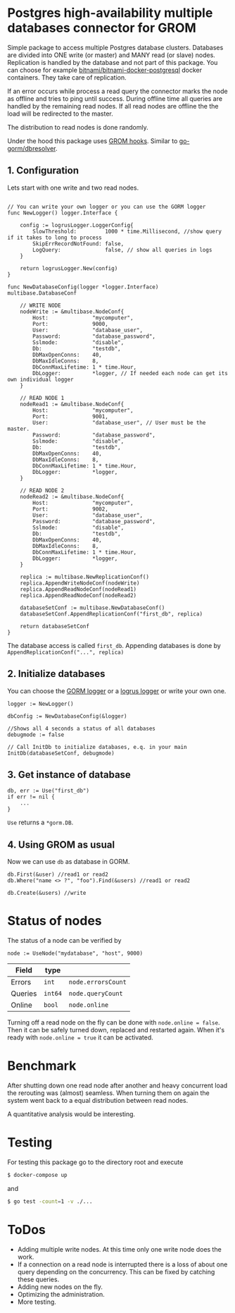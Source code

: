 # Postgres high-availability multiple databases connector for GROM

Simple package to access multiple Postgres database clusters. Databases are divided into ONE write (or master) and MANY read (or slave) nodes. Replication is handled by the database and not part of this package. You can choose for example [bitnami/bitnami-docker-postgresql](https://github.com/bitnami/bitnami-docker-postgresql) docker containers. They take care of replication.

If an error occurs while process a read query the connector marks the node as offline and tries to ping until success. During offline time all queries are handled by the remaining read nodes. If all read nodes are offline the the load will be redirected to the master.

The distribution to read nodes is done randomly. 

Under the hood this package uses [GROM hooks](https://gorm.io/docs/hooks.html). Similar to [go-gorm/dbresolver](https://github.com/go-gorm/dbresolver).

## 1. Configuration

Lets start with one write and two read nodes.

```golang

// You can write your own logger or you can use the GORM logger
func NewLogger() logger.Interface {
	
	config := logrusLogger.LoggerConfig{
		SlowThreshold:         1000 * time.Millisecond, //show query if it takes to long to process
		SkipErrRecordNotFound: false,
		LogQuery:              false, // show all queries in logs
	}

	return logrusLogger.New(config)
}

func NewDatabaseConfig(logger *logger.Interface) multibase.DatabaseConf

	// WRITE NODE
	nodeWrite := &multibase.NodeConf{
		Host:              "mycomputer",
		Port:              9000,
		User:              "database_user",
		Password:          "database_password",
		Sslmode:           "disable",
		Db:                "testdb",
		DbMaxOpenConns:    40,
		DbMaxIdleConns:    8,
		DbConnMaxLifetime: 1 * time.Hour,
		DbLogger:          *logger, // If needed each node can get its own individual logger
	}

	// READ NODE 1
	nodeRead1 := &multibase.NodeConf{
		Host:              "mycomputer",
		Port:              9001,
		User:              "database_user", // User must be the master.
		Password:          "database_password",
		Sslmode:           "disable",
		Db:                "testdb",
		DbMaxOpenConns:    40,
		DbMaxIdleConns:    8,
		DbConnMaxLifetime: 1 * time.Hour,
		DbLogger:          *logger,
	}

	// READ NODE 2
	nodeRead2 := &multibase.NodeConf{
		Host:              "mycomputer",
		Port:              9002,
		User:              "database_user",
		Password:          "database_password",
		Sslmode:           "disable",
		Db:                "testdb",
		DbMaxOpenConns:    40,
		DbMaxIdleConns:    8,
		DbConnMaxLifetime: 1 * time.Hour,
		DbLogger:          *logger,
	}

	replica := multibase.NewReplicationConf()
	replica.AppendWriteNodeConf(nodeWrite)
	replica.AppendReadNodeConf(nodeRead1)
	replica.AppendReadNodeConf(nodeRead2)

	databaseSetConf := multibase.NewDatabaseConf()
	databaseSetConf.AppendReplicationConf("first_db", replica)

	return databaseSetConf
}
```
The database access is called `first_db`. Appending databases is done by `AppendReplicationConf("...", replica)`

## 2. Initialize databases
You can choose the [GORM logger]() or a [logrus logger](https://github.com/onrik/gorm-logrus) or write your own one.

```golang
logger := NewLogger()

dbConfig := NewDatabaseConfig(&logger)

//Shows all 4 seconds a status of all databases
debugmode := false

// Call InitDb to initialize databases, e.q. in your main
InitDb(databaseSetConf, debugmode)
```

## 3. Get instance of database

```golang
db, err := Use("first_db")
if err != nil {
    ...
}
```
`Use` returns a `*gorm.DB`. 

## 4. Using GROM as usual

Now we can use `db` as database in GORM.

```
db.First(&user) //read1 or read2
db.Where("name <> ?", "foo").Find(&users) //read1 or read2

db.Create(&users) //write

```

# Status of nodes
The status of a node can be verified by 
```golang
node := UseNode("mydatabase", "host", 9000)
```

| Field         |type    |                     |
| ------------- |--------|---------------------|
| Errors        | `int`  | `node.errorsCount`  |
| Queries       | `int64`| `node.queryCount`   |
| Online        | `bool` | `node.online`       |

Turning off a read node on the fly can be done with `node.online = false`. Then it can be safely turned down, replaced and restarted again. When it's ready with `node.online = true` it can be activated.

# Benchmark

After shutting down one read node after another and heavy concurrent load the rerouting was (almost) seamless. When turning them on again the system went back to a equal distribution between read nodes.

A quantitative analysis would be interesting.

# Testing


For testing this package go to the directory root and execute
```bash
$ docker-compose up
```
and
```bash
$ go test -count=1 -v ./...
```


# ToDos

* Adding multiple write nodes. At this time only one write node does the work.
* If a connection on a read node is interrupted there is a loss of about one query depending on the concurrency. This can be fixed by catching these queries.
* Adding new nodes on the fly.
* Optimizing the administration.
* More testing.



